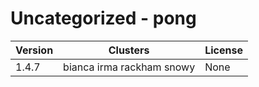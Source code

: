 # Uncategorized - pong







| Version | Clusters | License |
| ------- | -------- | ------- |
| 1.4.7 | bianca irma rackham snowy | None |
